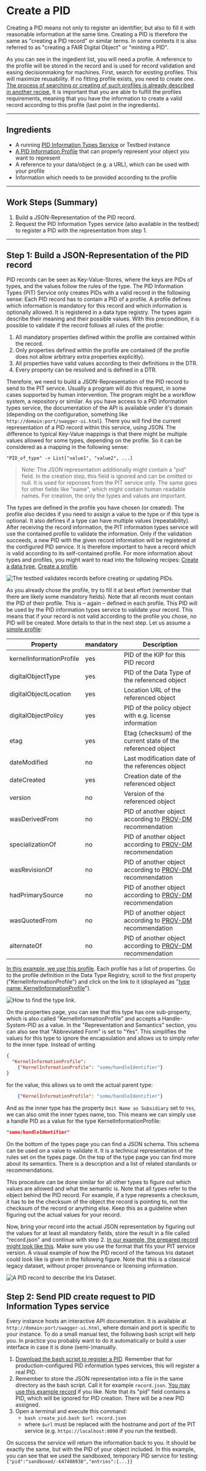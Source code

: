 # Create a PID

Creating a PID means not only to register an identifier, but also to fill it with reasonable information at the same time. Creating a PID is therefore the same as "creating a PID record" or similar terms. In some contexts it is also referred to as "creating a FAIR Digital Object" or "minting a PID".

As you can see in the ingedient list, you will need a profile. A reference to the profile will be stored in the record and is used for record validation and easing decisionmaking for machines. First, search for existing profiles. This will maximize reusability. If no fitting profile exists, you need to create one. [The process of searching or creating of such profiles is already described in another recipe.](../kip_intro.md) It is important that you are able to fulfill the profiles requirements, meaning that you have the information to create a valid record according to this profile (last point in the ingredients).

---

## Ingredients

- A running [PID Information Types Service](../appendix/appendix_pit.md) or Testbed instance
- [A PID Information Profile](../kip_intro.md) that can properly represent your object you want to represent
- A reference to your data/object (e.g. a URL), which can be used with your profile
- Information which needs to be provided according to the profile

---

## Work Steps (Summary)

1. Build a JSON-Representation of the PID record.
2. Request the PID Information Types service (also available in the testbed) to register a PID with the representation from step 1.

---

## Step 1: Build a JSON-Representation of the PID record

PID records can be seen as Key-Value-Stores, where the keys are PIDs of types, and the values follow the rules of the type. The PID Information Types (PIT) Service only creates PIDs with a valid record in the following sense: Each PID record has to contain a PID of a profile. A profile defines which information is mandatory for this record and which information is optionally allowed. It is registered in a data type registry. The types again describe their meaning and their possible values. With this precondition, it is possible to validate if the record follows all rules of the profile:

1.	All mandatory properties defined within the profile are contained within the record.
2.	Only properties defined within the profile are contained (if the profile does not allow arbitrary extra properties explicitly).
3.	All properties have valid values according to their definitions in the DTR.
4.	Every property can be resolved and is defined in a DTR.

Therefore, we need to build a JSON-Representation of the PID record to send to the PIT service. Usually a program will do this request, in some cases supported by human intervention. The program might be a workflow system, a repository or similar. As you have access to a PID information types service, the documentation of the API is available under it's domain (depending on the configuration, something like `http://domain:port/swagger-ui.html`). There you will find the current representation of a PID record within this service, using JSON. The difference to typical Key-Value mappings is that there might be multiple values allowed for some types, depending on the profile. So it can be considered as a mapping in the following sense:

```text
"PID_of_type" -> List["value1", "value2", ...]
```

> Note: The JSON representation additionally might contain a "pid" field. In the creation step, this field is ignored and can be omitted or null. It is used for reponses from the PIT service only. The same goes for other fields like "name", which might contain human readable names. For creation, the only the types and values are important.

The types are defined in the profile you have chosen (or created). The profile also decides if you need to assign a value to the type or if this type is optional. It also defines if a type can have multiple values (repeatability). After receiving the record information, the PIT information types service will use the contained profile to validate the information. Only if the validation succeeds, a new PID with the given record information will be registered at the configured PID service. It is therefore important to have a record which is valid according to its self-contained profile. For more information about types and profiles, you might want to read into the following recipes: [Create a data type](../datatypes_intro.md), [Create a profile](../kip_intro.md).

![The testbed validates records before creating or updating PIDs.](../images/testbed_create_update.png)

As you already chose the profile, try to fill it at best effort (remember that there are likely some mandatory fields). Note that all records must contain the PID of their profile. This is – again – defined in each profile. This PID will be used by the PID information types service to validate your record. This means that if your record is not valid according to the profile you chose, no PID will be created. More details to that in the next step. Let us assume a [simple profile](http://dtr-test.pidconsortium.net/#objects/21.T11148/0c5636e4d82b88f86132):

| Property                 | mandatory | Description                                                  |
| ------------------------ | --------- | ------------------------------------------------------------ |
| kernelInformationProfile | yes       | PID of the KIP for this PID record                           |
| digitalObjectType        | yes       | PID of the Data Type of the referenced object                |
| digitalObjectLocation    | yes       | Location URL of the referenced object                        |
| digitalObjectPolicy      | yes       | PID of the policy object with e.g. license information       |
| etag                     | yes       | Etag (checksum) of the current state of the referenced object|
| dateModified             | no        | Last modification date of the references object              |
| dateCreated              | yes       | Creation date of the referenced object                       |
| version                  | no        | Version of the referenced object                             |
| wasDerivedFrom           | no        | PID of another object according to [PROV-DM] recommendation  |
| specializationOf         | no        | PID of another object according to [PROV-DM] recommendation  |
| wasRevisionOf            | no        | PID of another object according to [PROV-DM] recommendation  |
| hadPrimarySource         | no        | PID of another object according to [PROV-DM] recommendation  |
| wasQuotedFrom            | no        | PID of another object according to [PROV-DM] recommendation  |
| alternateOf              | no        | PID of another object according to [PROV-DM] recommendation  |

[PROV-DM]: https://www.w3.org/TR/2013/REC-prov-dm-20130430/

[In this example, we use this profile](http://dtr-test.pidconsortium.net/#objects/21.T11148/0c5636e4d82b88f86132). Each profile has a list of properties. Go to the profile definition in the Data Type Registry, scroll to the first property ("KernelInformationProfile") and click on the link to it (displayed as "[type name: KernelInformationProfile](http://dtr-test.pidconsortium.net/#objects/21.T11148/076759916209e5d62bd5)").

![How to find the type link.](../images/click_type_link.png)

On the properties page, you can see that this type has one sub-property, which is also called "KernelInformationProfile" and accepts a Handle-System-PID as a value. In the "Representation and Semantics" section, you can also see that "Abbreviated Form" is set to "Yes". This simplifies the values for this type to ignore the encapsulation and allows us to simply refer to the inner type. Instead of writing

```json
{
  "KernelInformationProfile":
    {"KernelInformationProfile": "some/handleIdentifier"}
}
```

for the value, this allows us to omit the actual parent type:

```json
    {"KernelInformationProfile": "some/handleIdentifier"}
```

And as the inner type has the property `Omit Name as Subsidiary` set to `Yes`, we can also omit the inner types name, too. This means we can simply use a handle PID as a value for the type KernelInformationProfile:

```json
"some/handleIdentifier"
```

On the bottom of the types page you can find a JSON schema. This schema can be used on a value to validate it. It is a technical representation of the rules set on the types page. On the top of the type page you can find more about its semantics. There is a description and a list of related standards or recommendations.

This procedure can be done similar for all other types to figure out which values are allowed and what the semantic is. Note that all types refer to the object behind the PID record. For example, if a type represents a checksum, it has to be the checksum of the object the record is pointing to, not the checksum of the record or anything else. Keep this as a guideline when figuring out the actual values for your record.

Now, bring your record into the actual JSON representation by figuring out the values for at least all mandatory fields, store the result in a file called "record.json" and continue with step 2. [In our example, the prepared record might look like this](./test.json). Make sure you use the format that fits your PIT service version. A visual example of how the PID record of the famous Iris dataset could look like is given in the following figure. Note that this is a classical legacy dataset, without proper provenance or licensing information.

![A PID record to describe the Iris Dataset.](../images/record-example_iris-dataset.drawio.svg)

## Step 2: Send PID create request to PID Information Types service

Every instance hosts an interactive API documentation. It is available at `http://domain:port/swagger-ui.html`, where domain and port is specific to your instance. To do a small manual test, the following bash script will help you. In practice you probably want to do it automatically or build a user interface in case it is done (semi-)manually.

1. [Download the bash script to register a PID](./create_pid.bash). Remember that for production-configured PID information types services, this will register a real PID.
2. Remember to store the JSON representation into a file in the same directory as the bash script. Call it for example `record.json`. [You may use this example record](./test.json) if you like. Note that its "pid" field contains a PID, which will be ignored for PID creation. There will be a new PID assigned.
3. Open a terminal and execute this command:
    - `bash create_pid.bash $url record.json`
    - where `$url` must be replaced with the hostname and port of the PIT service (e.g. `https://localhost:8090` if you run the testbed).

On success the service will return the information back to you. It should be exactly the same, but with the PID of your object included. In this example, you can see that we used the sandboxed, temporary PID service for testing: `{"pid":"sandboxed/-647408938","entries":{...}}`
